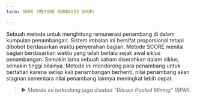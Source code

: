 ```yaml
---
term: SKOR (METODE BERBASIS SKOR)

---
```

Sebuah metode untuk menghitung remunerasi penambang di dalam kumpulan penambangan. Sistem imbalan ini bersifat proporsional tetapi dibobot berdasarkan waktu penyerahan bagian. Metode SCORE menilai bagian berdasarkan waktu yang telah berlalu sejak awal siklus penambangan. Semakin lama sebuah saham diserahkan dalam siklus, semakin tinggi nilainya. Metode ini mendorong para penambang untuk bertahan karena setiap kali penambangan berhenti, nilai penambang akan stagnan sementara nilai penambang lainnya meningkat lebih cepat.

> ► *Metode ini terkadang juga disebut "Bitcoin Pooled Mining" (BPM).*